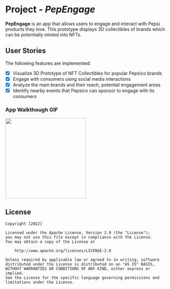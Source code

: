 # Project - *PepEngage*

**PepEngage** is an app that allows users to engage and interact with Pepsi products they love. This prototype displays 3D collectibles of brands which can be potentially minted into NFTs. 

## User Stories
The following features are implemented:

* [x] Visualize 3D Prototype of NFT Collectibles for popular Pepsico brands
* [x] Engage with consumers using social media interactions
* [x] Analyze the main brands and their reach, potential engagement areas
* [x] Identify nearby events that Pepsico can sponsor to engage with its consumers

### App Walkthough GIF
<img src="walkthrough.gif" width=250><br>


## License

    Copyright [2022]

    Licensed under the Apache License, Version 2.0 (the "License");
    you may not use this file except in compliance with the License.
    You may obtain a copy of the License at

        http://www.apache.org/licenses/LICENSE-2.0

    Unless required by applicable law or agreed to in writing, software
    distributed under the License is distributed on an "AS IS" BASIS,
    WITHOUT WARRANTIES OR CONDITIONS OF ANY KIND, either express or implied.
    See the License for the specific language governing permissions and
    limitations under the License.
